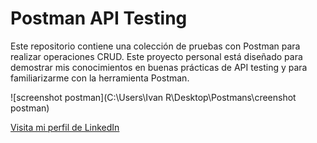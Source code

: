 # Postman API Testing

Este repositorio contiene una colección de pruebas con Postman para realizar operaciones CRUD. Este proyecto personal está diseñado para demostrar mis conocimientos en buenas prácticas de API testing y para familiarizarme con la herramienta Postman.

![screenshot postman](C:\Users\Ivan R\Desktop\Postmans\creenshot postman)

[Visita mi perfil de LinkedIn](https://www.linkedin.com/in/leandro-guiza-cortes-579b612ab/)
